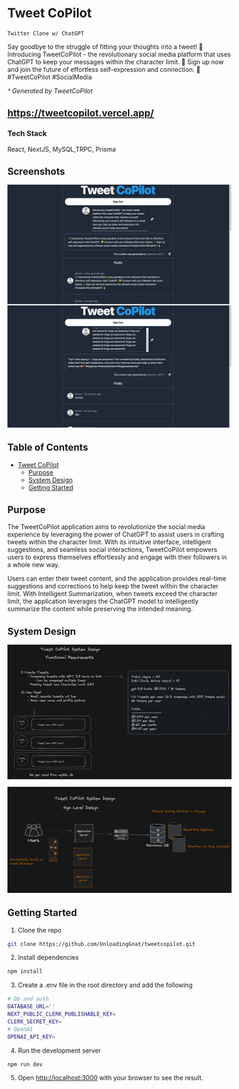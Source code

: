 # Tweet CoPilot
`Twitter Clone w/ ChatGPT`

Say goodbye to the struggle of fitting your thoughts into a tweet! 🤯 Introducing TweetCoPilot - the revolutionary social media platform that uses ChatGPT to keep your messages within the character limit. 🚀 Sign up now and join the future of effortless self-expression and connection. 🙌 #TweetCoPilot #SocialMedia

*^ Generated by TweetCoPilot*

## https://tweetcopilot.vercel.app/

### Tech Stack
React, NextJS, MySQL,TRPC, Prisma

## Screenshots
![intro](./public/intro.png)
![dogs](./public/dogs.png)

## Table of Contents

- [Tweet CoPilot](#tweet-copilot)
  - [Purpose](#purpose)
  - [System Design](#system-design)
  - [Getting Started](#getting-started)

## Purpose

The TweetCoPilot application aims to revolutionize the social media experience by leveraging the power of ChatGPT to assist users in crafting tweets within the character limit. With its intuitive interface, intelligent suggestions, and seamless social interactions, TweetCoPilot empowers users to express themselves effortlessly and engage with their followers in a whole new way.

Users can enter their tweet content, and the application provides real-time suggestions and corrections to help keep the tweet within the character limit.
With Intelligent Summarization, when tweets exceed the character limit, the application leverages the ChatGPT model to intelligently summarize the content while preserving the intended meaning.


## System Design

![functionaldesign](./public/functional.png)

![highleveldesign](./public/highlevel.png)

## Getting Started

1. Clone the repo
```bash
git clone https://github.com/UnloadingGnat/tweetcopilot.git
```
2. Install dependencies
```bash
npm install
```
3. Create a .env file in the root directory and add the following
```bash
# Db and auth
DATABASE_URL=''
NEXT_PUBLIC_CLERK_PUBLISHABLE_KEY=
CLERK_SECRET_KEY=
# OpenAI
OPENAI_API_KEY=
```
4. Run the development server
```bash
npm run dev
```
5. Open [http://localhost:3000](http://localhost:3000) with your browser to see the result.


